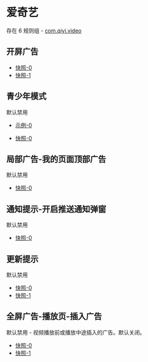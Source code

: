# 爱奇艺

存在 6 规则组 - [com.qiyi.video](/src/apps/com.qiyi.video.ts)

## 开屏广告

- [快照-0](https://i.gkd.li/i/13160866)
- [快照-1](https://i.gkd.li/i/13379565)

## 青少年模式

默认禁用

- [示例-0](https://m.gkd.li/6328439/d69e92f8-8304-4296-909a-11730e408a16)

- [快照-0](https://i.gkd.li/i/13546555)

## 局部广告-我的页面顶部广告

默认禁用

- [快照-0](https://i.gkd.li/i/12495050)

## 通知提示-开启推送通知弹窗

默认禁用

- [快照-0](https://i.gkd.li/i/12838152)

## 更新提示

默认禁用

- [快照-0](https://i.gkd.li/i/12838158)
- [快照-1](https://i.gkd.li/i/13684912)

## 全屏广告-播放页-插入广告

默认禁用 - 视频播放前或播放中途插入的广告。默认关闭。

- [快照-0](https://i.gkd.li/i/13536669)
- [快照-1](https://i.gkd.li/i/13536703)
